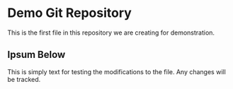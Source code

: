 # Demo Git Repository

This is the first file in this repository we are creating for demonstration.

## Ipsum Below

This is simply text for testing the modifications to the file.
Any changes will be tracked.
